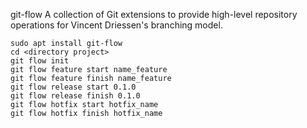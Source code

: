 git-flow
A collection of Git extensions to provide high-level repository operations for Vincent Driessen's branching model.

```shell 
sudo apt install git-flow
cd <directory project>
git flow init
git flow feature start name_feature
git flow feature finish name_feature
git flow release start 0.1.0
git flow release finish 0.1.0
git flow hotfix start hotfix_name
git flow hotfix finish hotfix_name
```

